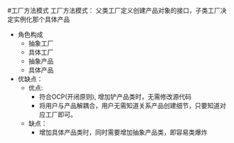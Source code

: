#工厂方法模式
工厂方法模式： 父类工厂定义创建产品对象的接口，子类工厂决定实例化那个具体产品
- 角色构成
  - 抽象工厂
  - 具体工厂
  - 抽象产品
  - 具体产品
- 优缺点：
  - 优点:
    - 符合OCP(开闭原则), 增加铲产品类时，无需修改源代码
    - 将用户与产品解耦合，用户无需知道关系产品创建细节，只要知道对应工厂即可。
  - 缺点：
    - 增加具体产品类时，同时需要增加抽象产品类，即容易类爆炸